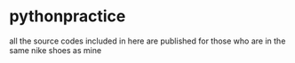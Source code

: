 # pythonpractice
all the source codes included in here are published for those who are in the same nike shoes as mine

